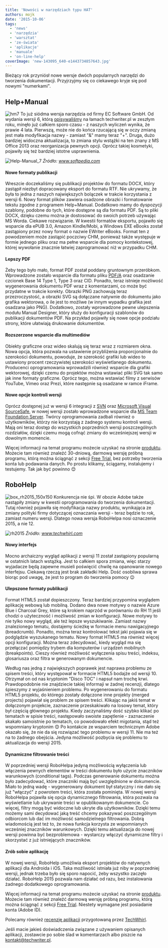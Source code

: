 ```yaml
---
title: 'Nowości w narzędziach typu HAT'
authors: mojk
date: '2015-10-06'
tags:
  - 'news'
  - 'narzędzia'
  - 'warsztat'
  - 'ze-świata'
  - 'aplikacje'
  - 'manuale'
  - 'on-line-help'
coverImage: 'new-143095_640-e1443734857643.jpg'
---
```


Bieżący rok przyniósł nowe wersje dwóch popularnych narzędzi do tworzenia
dokumentacji. Przyjrzyjmy się co ciekawego kryje się pod nowymi "numerkami".

<!--truncate-->

## Help+Manual

![hm7](images/hm7.png) To już siódma wersja narzędzia od firmy EC Software GmbH.
Od wydania wersji 6, którą
[opisywaliśmy](http://techwriter.pl/help-and-manual-opis-narzedzia/) na łamach
techwriter.pl w zeszłym roku, minęło już całkiem sporo czasu - z naszych
wyliczeń wynika, że prawie 4 lata. Pierwszą, może nie do końca rzucającą się w
oczy zmianą jest mała modyfikacja nazwy - zamiast "&" mamy teraz "+". Druga,
dużo bardziej widoczna aktualizacja, to zmiana stylu wstążki na ten znany z MS
Office 2013 oraz reorganizacja pewnych opcji. Oprócz takiej kosmetyki, pojawiły
się też bardziej istotne usprawnienia.

![Help-Manual_7](images/Help-Manual_7-1024x723.png) _Źródło: www.softpedia.com_

#### Nowe formaty publikacji

Wreszcie doczekaliśmy się publikacji projektów do formatu DOCX, który zastąpił
niezbyt dopracowany eksport do formatu RTF. Nie ukrywamy, że była to jedna z
naszych największych bolączek w trakcie korzystania z wersji 6. Nowy format
plików zawiera osadzone obrazki i formatowanie tekstu zgodne z programem
Help+Manual. Dodatkowo mamy do dyspozycji szablony, podobne do tych, które
dostępne są dla formatu PDF. Są to pliki DOCX, dzięku czemu można je dostosować
do swoich potrzeb używając MS Worda. Ciekawe rozwiązanie. W kwestii formatów
eksportu, pojawiło się wsparcie dla ePUB 3.0, Amazon Kindle/Mobi, a Windows EXE
eBooks został zastąpiony przez nowy format o nazwie EWriter eBooks. Format ten z
powodzeniem może zastąpić poczciwy CHM, ponieważ także występuje w formie
jednego pliku oraz ma pełne wsparcie dla pomocy kontekstowej, której wywołanie
znacznie łatwiej zaprogramować niż w przypadku CHM.

#### Lepszy PDF

Żeby tego było mało, format PDF został poddany gruntownym przeróbkom.
Wprowadzone zostało wsparcie dla formatu pliku
[PDF/A](https://pl.wikipedia.org/wiki/PDF/A) oraz osadzanie czcionek Base 14
Type 1, Type 3 oraz CID. Ponadto, teraz istnieje możliwość wygenerowania
dokumentu PDF wraz z komentarzami, co może być przydatne w trakcie korekty.
Obrazki PNG zachowują teraz przezroczystość, a obrazki SVG są dołączane natywnie
do dokumentu jako grafika wektorowa, o ile jest to możliwe (w innym wypadku
grafika jest osadzana jako PNG). Dodatkowo, zostały wprowadzone pewne ulepszenia
modułu Manual Designer, który służy do konfiguracji szablonów do publikacji
dokumentów PDF. Na przykład pojawiły się nowe opcje podziału strony, które
ułatwiają drukowanie dokumentów.

#### Rozszerzone wsparcie dla multimediów

Obiekty graficzne oraz wideo skalują się teraz wraz z rozmiarem okna. Nowa
opcja, która pozwala na ustawienie przybliżenia proporcjonalnie do szerokości
dokumentu, powoduje, że szerokość grafiki lub wideo to ustawiony procent
rzeczywistej szerokości wyświetlanego dokumentu. Producenci oprogramowania
wprowadzili również wsparcie dla grafiki wektorowej, dzięki czemu do projektów
można wstawiać pliki SVG tak samo jak inne formaty graficzne. Oprócz tego, można
wstawiać filmy z serwisów YouTube, Vimeo oraz Prezi, które następnie są osadzane
w ramce iFrame.

#### Nowe opcje kontroli wersji

Oprócz dostępnej już w wersji 6 integracji z
[SVN](https://pl.wikipedia.org/wiki/Subversion) oraz
[Microsoft Visual SourceSafe](https://en.wikipedia.org/wiki/Microsoft_Visual_SourceSafe),
w nowej wersji zostało wprowadzone wsparcie dla
[MS Team Foundation Server](https://www.visualstudio.com/pl-pl/products/tfs-overview-vs.aspx).
Twórcy oprogramowania zadbali również o użytkowników, którzy nie korzystają z
żadnego systemu kontroli wersji. Mają oni teraz dostęp do wszystkich poprzednich
wersji poszczególnych rozdziałów, dzięki czemu mogą cofnąć zmiany do
wcześniejszej wersji w dowolnym momencie.

Więcej informacji na temat programu możecie uzyskać na stronie
[produktu](http://www.helpandmanual.com/index.html). Możecie tam również znaleźć
30-dniową, darmową wersję próbną programu, którą można ściągnąć z sekcji
[Free Trial](http://www.helpandmanual.com/downloads.html), bez potrzeby
tworzenia konta lub podawania danych. Po prostu klikamy, ściągamy, instalujemy i
testujemy. Tak jak być powinno 😊

## RoboHelp

![box_rh2015_150x150](images/box_rh2015_150x150.png) Konkurencja nie śpi. W
obozie Adobe także nastąpiły zmiany w kwestii oprogramowania do tworzenia
dokumentacji. Tutaj również pojawiła się modyfikacja nazwy produktu, wynikająca
ze zmiany polityki firmy dotyczącej oznaczania wersji - teraz będzie to rok,
zamiast numeru wersji. Dlatego nowa wersja RoboHelpa nosi oznaczenie 2015, a
nie 12.

![rh2015](images/rh2015.png) _Źródło: www.techwhirl.com_

#### Nowy interfejs

Mocno archaiczny wygląd aplikacji z wersji 11 został zastąpiony popularną w
ostatnich latach wstążką. Jest to całkiem spora zmiana, więc starzy wyjadacze
będą zapewne musieli poświęcić chwilę na opanowanie nowego interfejsu. Ciekawą
rzeczą jest brak zakładki Help. Dość osobliwa sprawa biorąc pod uwagę, że jest
to program do tworzenia pomocy 😉

#### Ulepszone formaty publikacji

Format HTML5 został dopieszczony. Teraz bardziej przypomina wyglądem aplikację
webową lub mobilną. Dodano dwa nowe motywy o nazwie Azure Blue i Charcoal Grey,
które są krokiem naprzód w porównaniu do RH 11 jeśli chodzi o użyteczność i
możliwość zmian w konfiguracji. Nowe motywy to nie tylko nowy wygląd, ale też
lepsze wyszukiwanie. Zamiast nazwy znalezionego tematu, dostajemy ścieżkę w
formacie menu nawigacyjnego (breadcrumb). Ponadto, można teraz kontrolować tekst
jaki pojawia się w podglądzie wyszukanego tematu. Nowy format HTML5 ma również
więcej opcji konfiguracji. Można teraz zdecydować, kiedy wygląd ma się
przełączać pomiędzy trybem dla komputerów i urządzeń mobilnych (breakpoints).
Cieszy również możliwość wyłączenia spisu treści, indeksu, glosariusza oraz
filtra w generowanym dokumencie.

Według nas jedną z największych poprawek jest naprawa problemu ze spisem treści,
który występował w formacie HTML5 bodajże od wersji 10. Otrzymał on od nas
kryptonim "Disco TOC" i napsuł nam trochę krwi. Prawdopodobnie nie znajdziecie
takiej informaji w żadnej recenzji, dlatego śpieszymy z wyjaśnieniem problemu.
Po wygenerowaniu do formatu HTML5 projektu, do którego zostały dołączone inne
projekty (merged projects) pojawiał się problem ze spisem treści. Klikając na
jakiś temat w dołączonym projekcie, zaznaczenie przeskakiwało na losowy temat,
który był częścią głównego projektu. Kiedy zaczynaliśmy dość szybko klikać po
tematach w spisie treści, następowało swoiste zapętlenie - zaznaczenie skakało
samoistnie po tematach, co powodowało efekt migotania, stąd też wspomniany
kryptonim 😊 Po kontakcie ze wsparciem technicznym Adobe okazało się, że nie da
się rozwiązać tego problemu w wersji 11. Nie ma też na to żadnego obejścia.
Jedyna możliwość pozbycia się problemu to aktualizacja do wersji 2015.

#### Dynamiczne filtrowanie treści

W poprzedniej wersji RoboHelpa jedyną możliwością wyłączenia lub włączenia
pewnych elementów w treści dokumentu było użycie znaczników warunkowych
(conditional tags). Podczas generowanie dokumentu można było zadecydować, które
znaczniki mają być uwzględnione w dokumencie. Miało to jedną wadę - wygenerowany
dokument był statyczny i nie dało się już "włączyć" z powrotem treści, która
została pominięta. W nowej wersji RoboHelpa pojawiła się opcja dynamicznego
filtrowania, która pozwala na wyświetlanie lub ukrywanie treści w opublikowanym
dokumencie. Co więcej, filtry mogą być widoczne lub ukryte dla użytkowników.
Dzięki temu możemy sami decydować jaką treść chcemy pokazywać poszczególnym
odbiorcom lub dać im możliwość samodzielnego filtrowania. Dobrą wiadomością jest
też to, że nowa funkcja korzysta ze wspomnianych wcześniej znaczników
warunkowych. Dzięki temu aktualizacja do nowej wersji powinna być
bezproblemowa - wystarczy włączyć dynamiczne filtry i skorzystać z już
istniejących znaczników.

#### Zrób sobie aplikację

W nowej wersji, RoboHelp umożliwia eksport projektów do natywnych aplikacji dla
Androida i iOS. Taka możliwość istniała już niby w poprzedniej wersji, jednak
trzeba było się sporo napocić, żeby wszystko zaczęło działać. RoboHelp 2015
pozwala nam działać od razu, bez instalowania żadnego dodatkowego
oprogramowania.

Więcej informacji na temat programu możecie uzyskać na stronie
[produktu](http://www.adobe.com/products/robohelp.html?promoid=DJDXG). Możecie
tam również znaleźć darmową wersję próbną programu, którą można ściągnąć z
sekcji
[Free Trial](https://www.adobe.com/cfusion/tdrc/index.cfm?product=robohelp&loc=en).
Niestety wymagane jest posiadanie konta (Adobe ID).

Polecamy również
[recenzję aplikacji](http://techwhirl.com/product-review-robohelp-2015-release/)
przygotowaną przez [TechWhirl](http://techwhirl.com/).

Jeśli macie jakieś doświadczenia związane z używaniem opisanych aplikacji,
zostawcie po sobie ślad w komentarzach albo piszcie na
[kontakt@techwriter.pl](mailto:kontakt@techwriter.pl).

